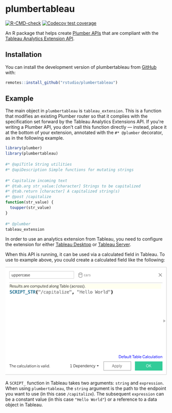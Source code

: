 
# plumbertableau

<!-- badges: start -->
[![R-CMD-check](https://github.com/rstudio/plumbertableau/workflows/R-CMD-check/badge.svg)](https://github.com/rstudio/plumbertableau/actions)
[![Codecov test coverage](https://codecov.io/gh/rstudio/plumbertableau/branch/main/graph/badge.svg)](https://codecov.io/gh/rstudio/plumbertableau?branch=main)
<!-- badges: end -->

An R package that helps create [Plumber APIs](https://www.rplumber.io/) that are
compliant with the [Tableau Analytics Extension
API](https://tableau.github.io/analytics-extensions-api/#).

## Installation

You can install the development version of plumbertableau from
[GitHub](https://github.com/rstudio/plumbertableau) with:

``` r
remotes::install_github("rstudio/plumbertableau")
```

## Example

The main object in `plumbertableau` is `tableau_extension`. This is a function
that modifies an existing Plumber router so that it complies with the
specification set forward by the Tableau Analytics Extensions API. If you're
writing a Plumber API, you don't call this function directly — instead, place it
at the bottom of your extension, annotated with the `#* @plumber` decorator, as
in the following example.

``` r
library(plumber)
library(plumbertableau)

#* @apiTitle String utilities
#* @apiDescription Simple functions for mutating strings

#* Capitalize incoming text
#* @tab.arg str_value:[character] Strings to be capitalized
#* @tab.return [character] A capitalized string(s)
#* @post /capitalize
function(str_value) {
  toupper(str_value)
}

#* @plumber
tableau_extension
```

In order to use an analytics extension from Tableau, you need to configure the
extension for either [Tableau
Desktop](https://tableau.github.io/analytics-extensions-api/docs/ae_connect_desktop.html)
or [Tableau
Server](https://tableau.github.io/analytics-extensions-api/docs/ae_connect_server.html).

When this API is running, it can be used via a calculated field in Tableau. To
use to example above, you could create a calculated field like the following:

![Calculated field screen shot](man/figures/calculated-field.png)

A `SCRIPT_` function in Tableau takes two arguments: `string` and `expression`.
When using `plumbertableau`, the `string` argument is the path to the endpoint
you want to use (in this case `/capitalize`). The subsequent `expression` can be
a constant value (in this case `"Hello World"`) or a reference to a data object
in Tableau.
